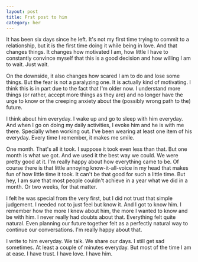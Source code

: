 ```yaml
---
layout: post
title: Frst post to him
category: her
---
```


It has been six days since he left. It's not my first time trying to commit to a relationship, but it is the first time doing it while being in love. And that changes things. It changes how motivated I am, how little I have to constantly convince myself that this is a good decision and how willing I am to wait. Just wait.

On the downside, it also changes how scared I am to do and lose some things. But the fear is not a paralyzing one. It is actually kind of motivating. I think this is in part due to the fact that I'm older now. I understand more things (or rather, accept more things as they are) and no longer have the urge to know or the creeping anxiety about the (possibly wrong path to the) future.

I think about him everyday. I wake up and go to sleep with him everyday. And when I go on doing my daily activities, I evoke him and he is with me there. Specially when working out. I’ve been wearing at least one item of his everyday. Every time I remember, it makes me smile.

One month. That's all it took. I suppose it took even less than that. But one month is what we got. And we used it the best way we could. We were pretty good at it. I'm really happy about how everything came to be. Of course there is that little annoying know-it-all-voice in my head that makes fun of how little time it took. It can't be that good for such a little time. But hey, I am sure that most people couldn't achieve in a year what we did in a month. Or two weeks, for that matter. 

I felt he was special from the very first, but I did not trust that simple judgement. I needed not to just feel but know it. And I got to know him. I remember how the more I knew about him, the more I wanted to know and be with him. I never really had doubts about that. Everything felt quite natural. Even planning our future together felt as a  perfectly natural way to continue our conversations. I'm really happy about that. 

I write to him everyday. We talk. We share our days. I still get sad sometimes. At least a couple of minutes everyday. But most of the time I am at ease. I have trust. I have love. I have him. 





